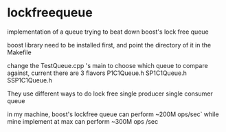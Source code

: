 # lockfreequeue
implementation of a queue trying to beat down boost's lock free queue

boost library need to be installed first, and point the directory of it in the Makefile

change the TestQueue.cpp 's main to choose which queue to compare against, current there are 3 flavors
P1C1Queue.h
SP1C1Queue.h
SSP1C1Queue.h

They use different ways to do lock free single producer single consumer queue

in my machine, boost's lockfree queue can perform ~200M ops/sec`
while mine implement at max can perform ~300M ops /sec
